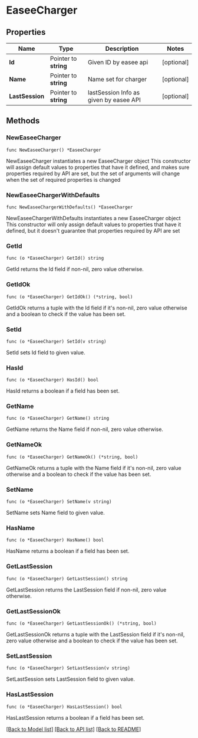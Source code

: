 # EaseeCharger

## Properties

Name | Type | Description | Notes
------------ | ------------- | ------------- | -------------
**Id** | Pointer to **string** | Given ID by easee api | [optional] 
**Name** | Pointer to **string** | Name set for charger | [optional] 
**LastSession** | Pointer to **string** | lastSession Info as given by easee API | [optional] 

## Methods

### NewEaseeCharger

`func NewEaseeCharger() *EaseeCharger`

NewEaseeCharger instantiates a new EaseeCharger object
This constructor will assign default values to properties that have it defined,
and makes sure properties required by API are set, but the set of arguments
will change when the set of required properties is changed

### NewEaseeChargerWithDefaults

`func NewEaseeChargerWithDefaults() *EaseeCharger`

NewEaseeChargerWithDefaults instantiates a new EaseeCharger object
This constructor will only assign default values to properties that have it defined,
but it doesn't guarantee that properties required by API are set

### GetId

`func (o *EaseeCharger) GetId() string`

GetId returns the Id field if non-nil, zero value otherwise.

### GetIdOk

`func (o *EaseeCharger) GetIdOk() (*string, bool)`

GetIdOk returns a tuple with the Id field if it's non-nil, zero value otherwise
and a boolean to check if the value has been set.

### SetId

`func (o *EaseeCharger) SetId(v string)`

SetId sets Id field to given value.

### HasId

`func (o *EaseeCharger) HasId() bool`

HasId returns a boolean if a field has been set.

### GetName

`func (o *EaseeCharger) GetName() string`

GetName returns the Name field if non-nil, zero value otherwise.

### GetNameOk

`func (o *EaseeCharger) GetNameOk() (*string, bool)`

GetNameOk returns a tuple with the Name field if it's non-nil, zero value otherwise
and a boolean to check if the value has been set.

### SetName

`func (o *EaseeCharger) SetName(v string)`

SetName sets Name field to given value.

### HasName

`func (o *EaseeCharger) HasName() bool`

HasName returns a boolean if a field has been set.

### GetLastSession

`func (o *EaseeCharger) GetLastSession() string`

GetLastSession returns the LastSession field if non-nil, zero value otherwise.

### GetLastSessionOk

`func (o *EaseeCharger) GetLastSessionOk() (*string, bool)`

GetLastSessionOk returns a tuple with the LastSession field if it's non-nil, zero value otherwise
and a boolean to check if the value has been set.

### SetLastSession

`func (o *EaseeCharger) SetLastSession(v string)`

SetLastSession sets LastSession field to given value.

### HasLastSession

`func (o *EaseeCharger) HasLastSession() bool`

HasLastSession returns a boolean if a field has been set.


[[Back to Model list]](../README.md#documentation-for-models) [[Back to API list]](../README.md#documentation-for-api-endpoints) [[Back to README]](../README.md)


